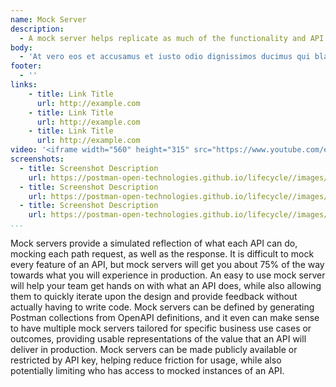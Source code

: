 ```yaml
---
name: Mock Server
description: 
  - A mock server helps replicate as much of the functionality and API would have in production, before the time to actually have to write any code, making APIs be more tangible and real early on in the lifecycle, allowing teams to rapidly design an API that meets the needs of everyone involved, providing usable elements that power design, documentation, testing, and other elements of the API lifecycle.
body:
  - 'At vero eos et accusamus et iusto odio dignissimos ducimus qui blanditiis praesentium voluptatum deleniti atque corrupti quos dolores et quas molestias excepturi sint occaecati cupiditate non provident, similique sunt in culpa qui officia deserunt mollitia animi, id est laborum et dolorum fuga. Et harum quidem rerum facilis est et expedita distinctio. Nam libero tempore, cum soluta nobis est eligendi optio cumque nihil impedit quo minus id quod maxime placeat facere possimus, omnis voluptas assumenda est, omnis dolor repellendus. Temporibus autem quibusdam et aut officiis debitis aut rerum necessitatibus saepe eveniet ut et voluptates repudiandae sint et molestiae non recusandae. Itaque earum rerum hic tenetur a sapiente delectus, ut aut reiciendis voluptatibus maiores alias consequatur aut perferendis doloribus asperiores repellat.'
footer:
  - ''  
links:
    - title: Link Title
      url: http://example.com
    - title: Link Title
      url: http://example.com
    - title: Link Title
      url: http://example.com            
video: '<iframe width="560" height="315" src="https://www.youtube.com/embed/7F3f4WOFs38" title="YouTube video player" frameborder="0" allow="accelerometer; autoplay; clipboard-write; encrypted-media; gyroscope; picture-in-picture" allowfullscreen></iframe>'
screenshots:
  - title: Screenshot Description
    url: https://postman-open-technologies.github.io/lifecycle//images/postman-screenshot.png          
  - title: Screenshot Description
    url: https://postman-open-technologies.github.io/lifecycle//images/postman-screenshot.png  
  - title: Screenshot Description
    url: https://postman-open-technologies.github.io/lifecycle//images/postman-screenshot.png   
...
```

Mock servers provide a simulated reflection of what each API can do, mocking each path request, as well as the response. It is difficult to mock every feature of an API, but mock servers will get you about 75% of the way towards what you will experience in production. An easy to use mock server will help your team get hands on with what an API does, while also allowing them to quickly iterate upon the design and provide feedback without actually having to write code. Mock servers can be defined by generating Postman collections from OpenAPI definitions, and it even can make sense to have multiple mock servers tailored for specific business use cases or outcomes, providing usable representations of the value that an API will deliver in production. Mock servers can be made publicly available or restricted by API key, helping reduce friction for usage, while also potentially limiting who has access to mocked instances of an API.
